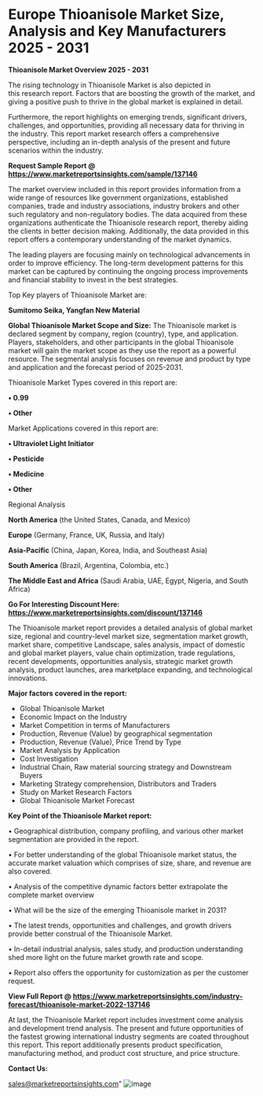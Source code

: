 # Europe Thioanisole Market Size, Analysis and Key Manufacturers 2025 - 2031

<Strong> Thioanisole Market Overview 2025 - 2031</strong>

The rising technology in Thioanisole Market is also depicted in this research report. Factors that are boosting the growth of the market, and giving a positive push to thrive in the global market is explained in detail.

Furthermore, the report highlights on emerging trends, significant drivers, challenges, and opportunities, providing all necessary data for thriving in the industry. This report market research offers a comprehensive perspective, including an in-depth analysis of the present and future scenarios within the industry.

<strong>Request Sample Report @ <a href=https://www.marketreportsinsights.com/sample/137146>https://www.marketreportsinsights.com/sample/137146</a></strong>

The market overview included in this report provides information from a wide range of resources like government organizations, established companies, trade and industry associations, industry brokers and other such regulatory and non-regulatory bodies. The data acquired from these organizations authenticate the Thioanisole research report, thereby aiding the clients in better decision making. Additionally, the data provided in this report offers a contemporary understanding of the market dynamics.

The leading players are focusing mainly on technological advancements in order to improve efficiency. The long-term development patterns for this market can be captured by continuing the ongoing process improvements and financial stability to invest in the best strategies.

Top Key players of Thioanisole Market are:

<strong>Sumitomo Seika, Yangfan New Material</strong>

<strong><b>Global Thioanisole Market Scope and Size:</b></strong>
The Thioanisole market is declared segment by company, region (country), type, and application. Players, stakeholders, and other participants in the global Thioanisole market will gain the market scope as they use the report as a powerful resource. The segmental analysis focuses on revenue and product by type and application and the forecast period of 2025-2031.

Thioanisole Market Types covered in this report are:

<strong>• 0.99

• Other</strong>

Market Applications covered in this report are:

<strong>• Ultraviolet Light Initiator

• Pesticide

• Medicine

• Other</strong> 

Regional Analysis

<strong>North America</strong> (the United States, Canada, and Mexico)

<strong>Europe</strong> (Germany, France, UK, Russia, and Italy)

<strong>Asia-Pacific</strong> (China, Japan, Korea, India, and Southeast Asia)

<strong>South America</strong> (Brazil, Argentina, Colombia, etc.)

<strong>The Middle East and Africa</strong> (Saudi Arabia, UAE, Egypt, Nigeria, and South Africa)

<strong>Go For Interesting Discount Here: <a href=https://www.marketreportsinsights.com/discount/137146>https://www.marketreportsinsights.com/discount/137146</a></strong>

The Thioanisole market report provides a detailed analysis of global market size, regional and country-level market size, segmentation market growth, market share, competitive Landscape, sales analysis, impact of domestic and global market players, value chain optimization, trade regulations, recent developments, opportunities analysis, strategic market growth analysis, product launches, area marketplace expanding, and technological innovations.

<strong><b>Major factors covered in the report:</b></strong>
<ul>
  <li>Global Thioanisole Market </li>
  <li>Economic Impact on the Industry</li>
  <li>Market Competition in terms of Manufacturers</li>
  <li>Production, Revenue (Value) by geographical segmentation</li>
  <li>Production, Revenue (Value), Price Trend by Type</li>
  <li>Market Analysis by Application</li>
  <li>Cost Investigation</li>
  <li>Industrial Chain, Raw material sourcing strategy and Downstream Buyers</li>
  <li>Marketing Strategy comprehension, Distributors and Traders</li>
  <li>Study on Market Research Factors</li>
  <li>Global Thioanisole Market Forecast</li>
</ul>

<strong><b>Key Point of the Thioanisole Market report:</b></strong>

• Geographical distribution, company profiling, and various other market segmentation are provided in the report.

• For better understanding of the global Thioanisole market status, the accurate market valuation which comprises of size, share, and revenue are also covered.

• Analysis of the competitive dynamic factors better extrapolate the complete market overview

• What will be the size of the emerging Thioanisole market in 2031?

• The latest trends, opportunities and challenges, and growth drivers provide better construal of the Thioanisole Market.

• In-detail industrial analysis, sales study, and production understanding shed more light on the future market growth rate and scope.

• Report also offers the opportunity for customization as per the customer request.

<strong><b>View Full Report @ <a href=https://www.marketreportsinsights.com/industry-forecast/thioanisole-market-2022-137146>https://www.marketreportsinsights.com/industry-forecast/thioanisole-market-2022-137146</a></b></strong>


At last, the Thioanisole Market report includes investment come analysis and development trend analysis. The present and future opportunities of the fastest growing international industry segments are coated throughout this report. This report additionally presents product specification, manufacturing method, and product cost structure, and price structure.

<strong>Contact Us:</strong>

sales@marketreportsinsights.com"
![image](https://github.com/user-attachments/assets/de813631-5391-4197-b3a3-e91ee7cf1b12)
